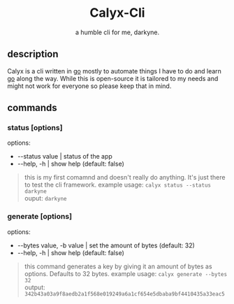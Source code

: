 <div align=center>
  <h1>Calyx-Cli</h1>
  <p>a humble cli for me, darkyne.</p>
</div>

## description
Calyx is a cli written in [go][golang] mostly to automate things I have to do and learn [go][golang] along the way. While this is open-source it is tailored to my needs and might not work for everyone so please keep that in mind.

## commands
### status [options]
options:
* --status value | status of the app
* --help, -h | show help (default: false)
> this is my first comamnd and doesn't really do anything. It's just there to test the cli framework.
example usage: `calyx status --status darkyne` <br>
ouput: `darkyne`

### generate [options]
options: <br>
* --bytes value, -b value | set the amount of bytes (default: 32) <br>
* --help, -h | show help (default: false) <br>
> this command generates a key by giving it an amount of bytes as options. Defaults to 32 bytes.
example usage: `calyx generate --bytes 32` <br>
output: `342b43a03a9f8aedb2a1f568e019249a6a1cf654e5dbaba9bf4410435a33eac5`

<!-- VARIABLES -->
[golang]: https://go.dev/
